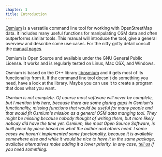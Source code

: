 ```yaml
---
chapter: 1
title: Introduction
---
```


[Osmium](https://osmcode.org/osmium) is a versatile command line tool for
working with OpenStreetMap data. It includes many useful functions for
manipulating OSM data and often outperforms similar tools. This manual will
introduce the tool, give a general overview and describe some use cases. For
the nitty gritty detail consult the [manual
pages](https://docs.osmcode.org/osmium/latest/).

Osmium is Open Source and available under the GNU General Public License.
It works and is regularly tested on Linux, Mac OSX, and Windows.

Osmium is based on the C++ library [libosmium](https://osmcode.org/libosmium)
and it gets most of its functionality from it. If the command line tool doesn't
do something you need, have a look at the library. Maybe you can use it to
create a program that does what you want.

*Osmium is not complete. Of course most software will never be complete, but I
mention this here, because there are some glaring gaps in Osmium's
functionality, missing functions that would be useful for many people and that
would fit Osmium's mission as a general OSM data manging tool. They might be
missing because nobody thought of writing them, but more likely nobody did have
the time yet. Osmium, like most Open Source Software, is built piece by piece
based on what the author and others need. I some cases we haven't implemented
some functionality, because it is available somewhere else and while it would
be nice to have it in the same package, available alternatives make adding it a
lower priority. In any case, [tell
us](https://github.com/osmcode/osmium-tool/issues) if you need something.*

